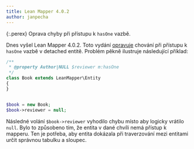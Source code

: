 ```yaml
---
title: Lean Mapper 4.0.2
author: janpecha
---
```


{:.perex}
Oprava chyby při přístupu k `hasOne` vazbě.

Dnes vyšel Lean Mapper 4.0.2. Toto vydání [opravuje](https://github.com/Tharos/LeanMapper/issues/161) chování při přístupu k `hasOne` vazbě v detached entitě. Problém pěkně ilustruje následující příklad:

```php
/**
 * @property Author|NULL $reviewer m:hasOne
 */
class Book extends LeanMapper\Entity
{
}


$book = new Book;
$book->reviewer = null;
```

Následné volání `$book->reviewer` vyhodilo chybu místo aby logicky vrátilo `null`. Bylo to způsobeno tím, že entita v dané chvíli nemá přístup k mapperu. Ten je potřeba, aby entita dokázala při traverzování mezi entitami určit správnou tabulku a sloupec.
